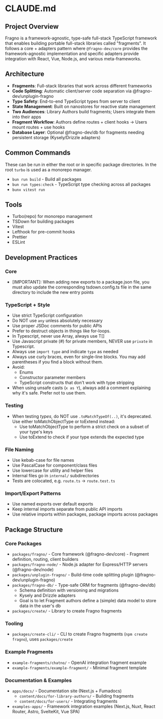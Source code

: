 # CLAUDE.md

## Project Overview

Fragno is a framework-agnostic, type-safe full-stack TypeScript framework that enables building
portable full-stack libraries called "fragments". It follows a core + adapters pattern where
`@fragno-dev/core` provides the framework-agnostic implementation and specific adapters provide
integration with React, Vue, Node.js, and various meta-frameworks.

## Architecture

- **Fragments**: Full-stack libraries that work across different frameworks
- **Code Splitting**: Automatic client/server code separation via @fragno-dev/unplugin-fragno
- **Type Safety**: End-to-end TypeScript types from server to client
- **State Management**: Built on nanostores for reactive state management
- **Two Audiences**: Library Authors build fragments; Users integrate them into their apps
- **Fragment Workflow**: Authors define routes + client hooks → Users mount routes + use hooks
- **Database Layer**: Optional @fragno-dev/db for fragments needing persistent storage
  (Kysely/Drizzle adapters)

## Common Commands

These can be run in either the root or in specific package directories. In the root `turbo` is used
as a monorepo manager.

- `bun run build` - Build all packages
- `bun run types:check` - TypeScript type checking across all packages
- `bunx vitest run`

## Tools

- Turbo(repo) for monorepo management
- TSDown for building packages
- Vitest
- Lefthook for pre-commit hooks
- Prettier
- ESLint

## Development Practices

### Core

- [IMPORTANT]: When adding new exports to a package.json file, you must also update the
  corresponding tsdown.config.ts file in the same directory to include the new entry points

### TypeScript + Style

- Use strict TypeScript configuration
- Do NOT use `any` unless absolutely necessary
- Use proper JSDoc comments for public APIs
- Prefer to destruct objects in things like for-loops.
- In Typescript, never use Array<T>, always use T[]
- Use Javascript private (#) for private members, NEVER use `private` in Typescript.
- Always use `import type` and indicate `type` as needed
- Always use curly braces, even for single-line blocks. You may add parentheses if you find a block
  without them.
- Avoid:
  - Enums
  - Constructor parameter members
  - TypeScript constructs that don't work with type stripping
- When using unsafe casts (`x as Y`), always add a comment explaining why it's safe. Prefer not to
  use them.

### Testing

- When testing _types_, do NOT use `.toMatchTypeOf(..)`, it's deprecated. Use either
  toMatchObjectType or toExtend instead:
  - Use toMatchObjectType to perform a strict check on a subset of your type's keys
  - Use toExtend to check if your type extends the expected type

### File Naming

- Use kebab-case for file names
- Use PascalCase for component/class files
- Use lowercase for utility and helper files
- Internal files go in `internal/` subdirectories
- Tests are colocated, e.g. `route.ts` -> `route.test.ts`

### Import/Export Patterns

- Use named exports over default exports
- Keep internal imports separate from public API imports
- Use relative imports within packages, package imports across packages

## Package Structure

### Core Packages

- `packages/fragno/` - Core framework (@fragno-dev/core) - Fragment definition, routing, client
  builders
- `packages/fragno-node/` - Node.js adapter for Express/HTTP servers (@fragno-dev/node)
- `packages/unplugin-fragno/` - Build-time code splitting plugin (@fragno-dev/unplugin-fragno)
- `packages/fragno-db/` - Type-safe ORM for fragments (@fragno-dev/db)
  - Schema definition with versioning and migrations
  - Kysely and Drizzle adapters
  - Goal is to let Fragment authors define a (simple) data model to store data in the user's db
- `packages/create/` - Library to create Fragno fragments

### Tooling

- `packages/create-cli/` - CLI to create Fragno fragments (`npm create fragno`), uses
  `packages/create`

### Example Fragments

- `example-fragments/chatno/` - OpenAI integration fragment example
- `example-fragments/example-fragment/` - Minimal fragment template

### Documentation & Examples

- `apps/docs/` - Documentation site (Next.js + Fumadocs)
  - `content/docs/for-library-authors/` - Building fragments
  - `content/docs/for-users/` - Integrating fragments
- `examples-apps/` - Framework integration examples (Next.js, Nuxt, React Router, Astro, SvelteKit,
  Vue SPA)
